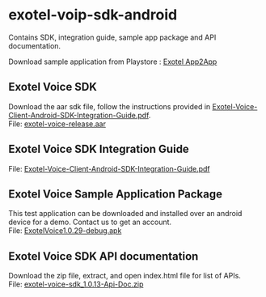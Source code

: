 # exotel-voip-sdk-android
Contains SDK, integration guide, sample app package and API documentation.

Download sample application from  Playstore : [Exotel App2App](https://play.google.com/store/apps/details?id=com.exotel.voicesample&pcampaignid=web_share)

## Exotel Voice SDK
Download the aar sdk file, follow the instructions provided in [Exotel-Voice-Client-Android-SDK-Integration-Guide.pdf](https://github.com/exotel/exotel-voip-sdk-android/blob/main/Exotel%20Voice%20Client%20Android%20SDK%20Integration%20Guide.pdf).  
File: [exotel-voice-release.aar](https://github.com/exotel/exotel-voip-sdk-android/blob/main/SDK/exotel-voice-release.aar)




## Exotel Voice SDK Integration Guide  
File: [Exotel-Voice-Client-Android-SDK-Integration-Guide.pdf](https://github.com/exotel/exotel-voip-sdk-android/blob/main/Exotel%20Voice%20Client%20Android%20SDK%20Integration%20Guide.pdf)




## Exotel Voice Sample Application Package
This test application can be downloaded and installed over an android device for a demo. Contact us to get an account.  
File: [ExotelVoice1.0.29-debug.apk](https://github.com/exotel/exotel-voip-sdk-android/blob/main/ExotelVoice1.0.29-debug.apk)




## Exotel Voice SDK API documentation
Download the zip file, extract, and open index.html file for list of APIs.  
File: [exotel-voice-sdk_1.0.13-Api-Doc.zip](https://github.com/exotel/exotel-voip-sdk-android/blob/main/exotel-voice-sdk_1.0.13-Api-Doc.zip)


